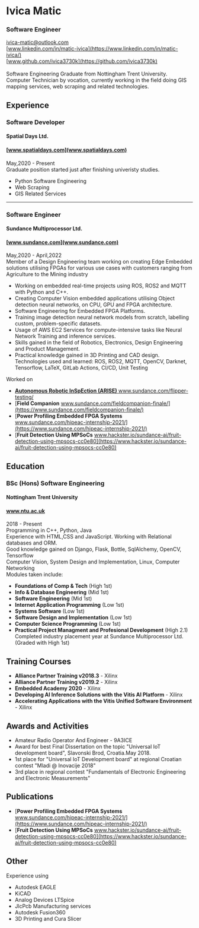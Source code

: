 # Ivica Matic
### Software Engineer
[ivica-matic@outlook.com](mailto://ivica-matic@outlook.com) <br>
[www.linkedin.com/in/matic-ivica](https://www.linkedin.com/in/matic-ivica/)  <br>
[www.github.com/ivica3730k](https://github.com/ivica3730k) 
<br>
<br>
Software Engineering Graduate from Nottingham Trent University. Computer Technician by vocation, currently working in the field doing GIS mapping services, web scraping and related technologies. 

## Experience
### Software Developer
#### Spatial Days Ltd.
#### [www.spatialdays.com](www.spatialdays.com)
May,2020 - Present
<br>
Graduate position started just after finishing univeristy studies. <br>

- Python Software Engineering <br>
- Web Scraping <br>
- GIS Related Services <br>

***
### Software Engineer 
#### Sundance Multiprocessor Ltd.
#### [www.sundance.com](www.sundance.com)
May,2020 - April,2022
<br>
Member of a Design Engineering team working on creating Edge Embedded solutions utilising FPGAs for various use cases with customers ranging from Agriculture to the Mining industry <br>

- Working on embedded real-time projects using ROS, ROS2 and MQTT with Python and C++.  <br>
- Creating Computer Vision embedded applications utilising Object detection neural networks, on CPU, GPU and FPGA architecture. <br>
- Software Engineering for Embedded FPGA Platforms. <br>
- Training image detection neural network models from scratch, labelling custom, problem-specific datasets. <br>
- Usage of AWS EC2 Services for compute-intensive tasks like Neural Network Training and inference services. <br>
- Skills gained in the field of Robotics, Electronics, Design Engineering and Product Management. <br>
- Practical knowledge gained in 3D Printing and CAD design. <br>
Technologies used and learned: ROS, ROS2, MQTT, OpenCV, Darknet, Tensorflow, LaTeX, GitLab Actions, CI/CD, Unit Testing <br> 

Worked on <br>

- [**Autonomous Robotic InSpEction (ARISE)** www.sundance.com/flipper-testing/
](https://www.sundance.com/flipper-testing/)  <br>
- [**Field Companion** www.sundance.com/fieldcompanion-finale/](https://www.sundance.com/fieldcompanion-finale/) <br>
- [**Power Profiling Embedded FPGA Systems** www.sundance.com/hipeac-internship-2021/](https://www.sundance.com/hipeac-internship-2021/) <br>
- [**Fruit Detection Using MPSoCs** www.hackster.io/sundance-ai/fruit-detection-using-mpsocs-cc0e80](https://www.hackster.io/sundance-ai/fruit-detection-using-mpsocs-cc0e80) <br>


## Education
### BSc (Hons) Software Engineering
#### Nottingham Trent University
#### www.ntu.ac.uk
2018 - Present
<br>
Programming in C++, Python, Java
<br>
Experience with HTML,CSS and JavaScript. Working with Relational databases and ORM. 
<br>
Good knowledge gained on Django, Flask, Bottle, SqlAlchemy, OpenCV, Tensorflow 
<br>
Computer Vision, System Design and Implementation, Linux, Computer Networking
<br>
Modules taken include: <br>

- **Foundations of Comp & Tech** (High 1st) <br>
- **Info & Database Engineering** (Mid 1st) <br>
- **Software Engineering** (Mid 1st) <br>
- **Internet Application Programming** (Low 1st) <br>
- **Systems Software** (Low 1st) <br>
- **Software Design and Implementation** (Low 1st) <br>
- **Computer Science Programming** (Low 1st) <br>
- **Practical Project Managment and Profesional Development** (High 2.1) <br>
Completed industry placement year at Sundance Multiprocessor Ltd. (Graded with High 1st) <br>
## Training Courses <br>
- **Alliance Partner Training v2018.3** - Xilinx <br>
- **Alliance Partner Training v2019.2** - Xilinx <br>
- **Embedded Academy 2020** - Xilinx <br>
- **Developing AI Inference Solutions with the Vitis AI Platform** - Xilinx <br>
- **Accelerating Applications with the Vitis Unified Software Environment** - Xilinx <br>

## Awards and Activities <br>
- Amateur Radio Operator And Engineer - 9A3ICE <br>
- Award for best Final Dissertation on the topic "Universal IoT development board", Slavonski Brod, Croatia.May 2018.<br>
- 1st place for "Universal IoT Development board"  at regional Croatian contest "Mladi @ Inovacije 2018" <br>
- 3rd place in regional contest "Fundamentals of Electronic Engineering and Electronic Measurements" <br>


## Publications <br>
- [**Power Profiling Embedded FPGA Systems** www.sundance.com/hipeac-internship-2021/](https://www.sundance.com/hipeac-internship-2021/)<br>
- [**Fruit Detection Using MPSoCs** www.hackster.io/sundance-ai/fruit-detection-using-mpsocs-cc0e80](https://www.hackster.io/sundance-ai/fruit-detection-using-mpsocs-cc0e80) <br>


## Other <br>
Experience using <br>

- Autodesk EAGLE <br>
- KiCAD <br>
- Analog Devices LTSpice <br>
- JlcPcb Manufacturing services <br>
- Autodesk Fusion360 <br>
- 3D Printing and Cura Slicer <br>